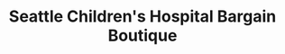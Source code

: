 ---
title: "Seattle Children's Hospital Bargain Boutique"
url: /kent/seattle-childrens-hospital-bargain-boutique/
shop: Gebrauchtwaren
---